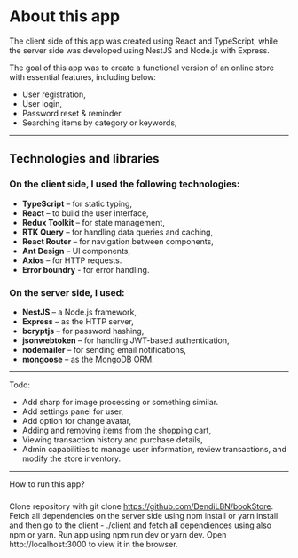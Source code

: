 # About this app

The client side of this app was created using React and TypeScript, while the server side was developed using NestJS and Node.js with Express.

The goal of this app was to create a functional version of an online store with essential features, including below:

- User registration, 
- User login,
- Password reset & reminder.
- Searching items by category or keywords,
---

## Technologies and libraries

### On the client side, I used the following technologies:

- **TypeScript** – for static typing,
- **React** – to build the user interface,
- **Redux Toolkit** – for state management,
- **RTK Query** – for handling data queries and caching,
- **React Router** – for navigation between components,
- **Ant Design** – UI components,
- **Axios** – for HTTP requests.
- **Error boundry** - for error handling.

### On the server side, I used:

- **NestJS** – a Node.js framework,
- **Express** – as the HTTP server,
- **bcryptjs** – for password hashing,
- **jsonwebtoken** – for handling JWT-based authentication,
- **nodemailer** – for sending email notifications,
- **mongoose** – as the MongoDB ORM.

---
Todo: 
- Add sharp for image processing or something similar.
- Add settings panel for user,
- Add option for change avatar,
- Adding and removing items from the shopping cart, 
- Viewing transaction history and purchase details,
- Admin capabilities to manage user information, review transactions, and modify the store inventory.

---

How to run this app?
###

Clone repository with git clone https://github.com/DendiLBN/bookStore.
Fetch all dependencies on the server side using npm install or yarn install and then go to the client - ./client and fetch all dependiences using also npm or yarn.
Run app using npm run dev or yarn dev.
Open http://localhost:3000 to view it in the browser.

